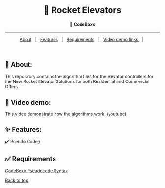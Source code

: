 &#xa0;

  <!-- Saad Eddine FEKI -->
</div>

<h1 align="center"> 🚀 Rocket Elevators</h1>

<!-- Status -->

<h4 align="center">
  🚀  CodeBoxx
</h4>

<hr>

<p align="center">
  <a href="#dart-about">About</a> &#xa0; | &#xa0; 
  <a href="#sparkles-features">Features</a> &#xa0; | &#xa0;
  <a href="#white_check_mark-requirements">Requirements</a> &#xa0; | &#xa0;
  <a href="#checkered_flag-starting">Video demo links </a> &#xa0; | &#xa0;
</p>

<br>

## :dart: About:

This repository contains the algorithm files for the elevator controllers for the New Rocket Elevator Solutions for both Residential and Commercial Offers

## :dart: Video demo:

<a href="https://youtu.be/OQV_e5cA7wc" target="_blank">This video demonstrate how the algorithms work. (youtube)</a>

## :sparkles: Features:

:heavy_check_mark: Pseudo Code;\

## :white_check_mark: Requirements

<a href="https://marketplace.visualstudio.com/items?itemName=CodeBoxx.pseudo-algo" target="_blank">CodeBoxx Pseudocode Syntax</a>

<a href="#top">Back to top</a>
